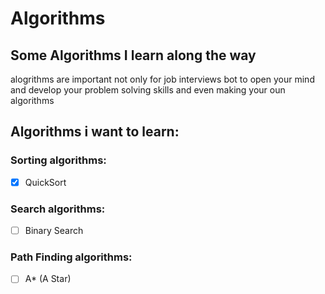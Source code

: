 # Algorithms

## Some Algorithms I learn along the way

alogrithms are important not only for job interviews bot to open your mind and develop your problem solving skills 
and even making your oun algorithms 

## Algorithms i want to learn:

### Sorting algorithms:
- [X] QuickSort

### Search algorithms:
- [ ] Binary Search

### Path Finding algorithms:
- [ ] A* (A Star)